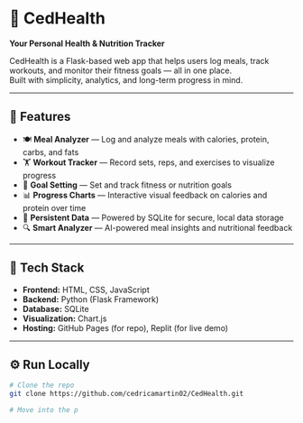 # 🧠 CedHealth  
**Your Personal Health & Nutrition Tracker**

CedHealth is a Flask-based web app that helps users log meals, track workouts, and monitor their fitness goals — all in one place.  
Built with simplicity, analytics, and long-term progress in mind.

---

## 🚀 Features
- 🍽️ **Meal Analyzer** — Log and analyze meals with calories, protein, carbs, and fats  
- 🏋️ **Workout Tracker** — Record sets, reps, and exercises to visualize progress  
- 🎯 **Goal Setting** — Set and track fitness or nutrition goals  
- 📊 **Progress Charts** — Interactive visual feedback on calories and protein over time  
- 💾 **Persistent Data** — Powered by SQLite for secure, local data storage  
- 🔍 **Smart Analyzer** — AI-powered meal insights and nutritional feedback  

---

## 🧰 Tech Stack
- **Frontend:** HTML, CSS, JavaScript  
- **Backend:** Python (Flask Framework)  
- **Database:** SQLite  
- **Visualization:** Chart.js  
- **Hosting:** GitHub Pages (for repo), Replit (for live demo)  

---

## ⚙️ Run Locally
```bash
# Clone the repo
git clone https://github.com/cedricamartin02/CedHealth.git

# Move into the p
